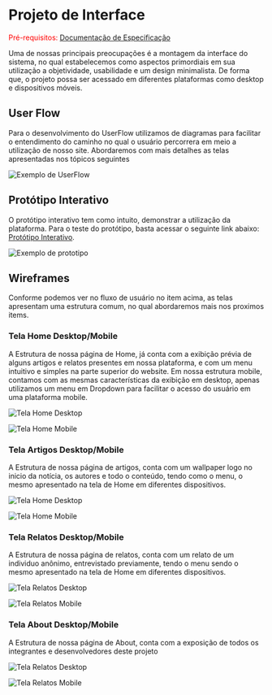 
# Projeto de Interface

<span style="color:red">Pré-requisitos: <a href="2-Especificação.md"> Documentação de Especificação</a></span>

Uma de nossas principais preocupações é a montagem da interface do sistema, no qual estabelecemos como aspectos primordiais em sua utilização a objetividade, usabilidade e um design minimalista. De forma que, o projeto possa ser acessado em diferentes plataformas como desktop e dispositivos móveis.

## User Flow

Para o desenvolvimento do UserFlow utilizamos de diagramas para facilitar o entendimento do caminho no qual o usuário percorrera em meio a utilização de nosso site. Abordaremos com mais detalhes as telas apresentadas nos tópicos seguintes

![Exemplo de UserFlow](images/Fluxo_de_Usuario.jpg)


## Protótipo Interativo

O protótipo interativo tem como intuito, demonstrar a utilização da plataforma. Para o teste do protótipo, basta acessar o seguinte link abaixo:
[Protótipo Interativo](https://www.figma.com/file/AzD61nVx76a678uOLQL8Mr/Impactos-negativos-das-redes-sociais?node-id=6%3A122).

![Exemplo de prototipo](images/Interativo.png)

## Wireframes



Conforme podemos ver no fluxo de usuário no item acima, as telas apresentam uma estrutura comum, no qual abordaremos mais nos proximos items.
### Tela Home Desktop/Mobile

A Estrutura de nossa página de Home, já conta com a exibição prévia de alguns artigos e relatos presentes em nossa plataforma, e com um menu intuitivo e simples na parte superior do website. Em nossa estrutura mobile, contamos com as mesmas características da exibição em desktop, apenas utilizamos um menu em Dropdown para facilitar o acesso do usuário em uma plataforma mobile. 

![Tela Home Desktop](images/Desktop_Home.png)

![Tela Home Mobile](images/Mobile_Home.png)

### Tela Artigos Desktop/Mobile

A Estrutura de nossa página de artigos, conta com um wallpaper logo no inicio da notícia, os autores e todo o conteúdo, tendo como o menu, o mesmo apresentado na tela de Home em diferentes dispositivos.

![Tela Home Desktop](images/Desktop_Artigo.png)

![Tela Home Mobile](images/Mobile_Artigo.png)


### Tela Relatos Desktop/Mobile

A Estrutura de nossa página de relatos, conta com um relato de um individuo anônimo, entrevistado previamente, tendo o menu sendo o mesmo apresentado na tela de Home em diferentes dispositivos.

![Tela Relatos Desktop](images/Desktop_Relatos.png)

![Tela Relatos Mobile](images/Mobile_Relatos.png)

### Tela About Desktop/Mobile

A Estrutura de nossa página de About, conta com a exposição de todos os integrantes e desenvolvedores deste projeto

![Tela Relatos Desktop](images/Desktop_Relatos.png)

![Tela Relatos Mobile](images/Mobile_Relatos.png)
